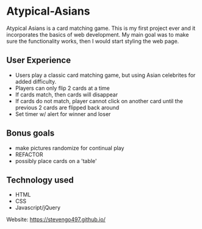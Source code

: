 # Atypical-Asians

Atypical Asians is a card matching game. This is my first project ever and it incorporates the basics of web development. My main goal was to make sure the functionality works, then I would start styling the web page. 

## User Experience
- Users play a classic card matching game, but using Asian celebrites for added difficulty.
- Players can only flip 2 cards at a time
- If cards match, then cards will disappear
- If cards do not match, player cannot click on another card until the previous 2 cards are flipped back around
- Set timer w/ alert for winner and loser

## Bonus goals
- make pictures randomize for continual play
- REFACTOR
- possibly place cards on a 'table'

## Technology used
- HTML
- CSS
- Javascript/jQuery

Website: https://stevengo497.github.io/


